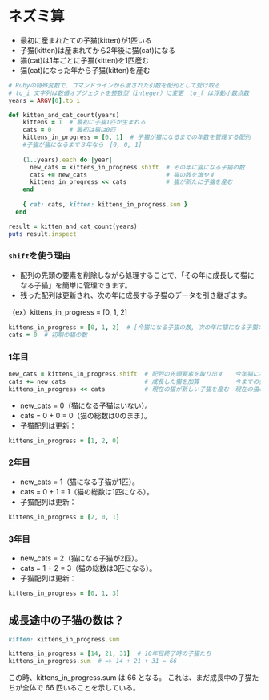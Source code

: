 # ネズミ算

* 最初に産まれたての子猫(kitten)が1匹いる
* 子猫(kitten)は産まれてから2年後に猫(cat)になる
* 猫(cat)は1年ごとに子猫(kitten)を1匹産む
* 猫(cat)になった年から子猫(kitten)を産む

```ruby
# Rubyの特殊変数で、コマンドラインから渡された引数を配列として受け取る
# to_i 文字列は数値オブジェクトを整数型（integer）に変更　to_f は浮動小数点数
years = ARGV[0].to_i

def kitten_and_cat_count(years)
    kittens = 1  # 最初に子猫1匹が生まれる
    cats = 0     # 最初は猫は0匹
    kittens_in_progress = [0, 1]  # 子猫が猫になるまでの年数を管理する配列
    #子猫が猫になるまで３年なら　[0, 0, 1]
  
    (1..years).each do |year|
      new_cats = kittens_in_progress.shift  # その年に猫になる子猫の数
      cats += new_cats                      # 猫の数を増やす
      kittens_in_progress << cats           # 猫が新たに子猫を産む
    end
  
    { cat: cats, kitten: kittens_in_progress.sum }
  end

result = kitten_and_cat_count(years)
puts result.inspect

```
### ```shift```を使う理由
* 配列の先頭の要素を削除しながら処理することで、「その年に成長して猫になる子猫」を簡単に管理できます。
* 残った配列は更新され、次の年に成長する子猫のデータを引き継ぎます。

（ex）kittens_in_progress = [0, 1, 2]

```ruby
kittens_in_progress = [0, 1, 2]  # [今猫になる子猫の数, 次の年に猫になる子猫の数, その次の年に猫になる子猫の数]
cats = 0  # 初期の猫の数
```

### 1年目
```ruby
new_cats = kittens_in_progress.shift  # 配列の先頭要素を取り出す　　今年猫になった数
cats += new_cats                      # 成長した猫を加算　　　　　　今までの猫の数 + 今年猫になった数
kittens_in_progress << cats           # 現在の猫が新しい子猫を産む　現在の猫の数 = 2年後に猫になる子猫の数
```
* new_cats = 0（猫になる子猫はいない）。
* cats = 0 + 0 = 0（猫の総数は0のまま）。
* 子猫配列は更新：
```ruby
kittens_in_progress = [1, 2, 0]
```

### 2年目
* new_cats = 1（猫になる子猫が1匹）。
* cats = 0 + 1 = 1（猫の総数は1匹になる）。
* 子猫配列は更新：
```ruby
kittens_in_progress = [2, 0, 1]
```

### 3年目
* new_cats = 2（猫になる子猫が2匹）。
* cats = 1 + 2 = 3（猫の総数は3匹になる）。
* 子猫配列は更新：
```ruby
kittens_in_progress = [0, 1, 3]
```

## 成長途中の子猫の数は？
```ruby
kitten: kittens_in_progress.sum

kittens_in_progress = [14, 21, 31]  # 10年目終了時の子猫たち
kittens_in_progress.sum  # => 14 + 21 + 31 = 66
```
この時、kittens_in_progress.sum は 66 となる。
これは、まだ成長中の子猫たちが全体で 66 匹いることを示している。





























